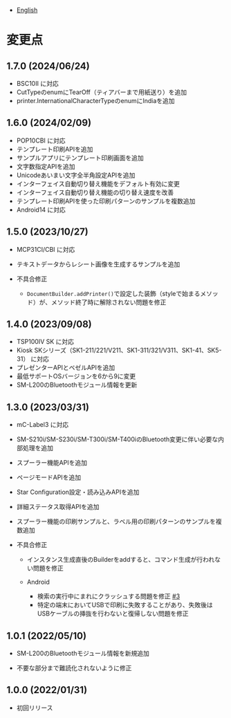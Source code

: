 - [English](../CHANGELOG.md)

# 変更点

## 1.7.0 (2024/06/24)

* BSC10II に対応
* CutTypeのenumにTearOff（ティアバーまで用紙送り）を追加
* printer.InternationalCharacterTypeのenumにIndiaを追加

## 1.6.0 (2024/02/09)

* POP10CBI に対応
* テンプレート印刷APIを追加
* サンプルアプリにテンプレート印刷画面を追加
* 文字数指定APIを追加
* Unicodeあいまい文字全半角設定APIを追加
* インターフェイス自動切り替え機能をデフォルト有効に変更
* インターフェイス自動切り替え機能の切り替え速度を改善
* テンプレート印刷APIを使った印刷パターンのサンプルを複数追加
* Android14 に対応

## 1.5.0 (2023/10/27)

* MCP31CI/CBI に対応
* テキストデータからレシート画像を生成するサンプルを追加

* 不具合修正
  * `DocumentBuilder.addPrinter()`で設定した装飾（styleで始まるメソッド）が、メソッド終了時に解除されない問題を修正

## 1.4.0 (2023/09/08)

* TSP100IV SK に対応
* Kiosk SKシリーズ（SK1-211/221/V211、SK1-311/321/V311、SK1-41、SK5-31） に対応
* プレゼンターAPIとベゼルAPIを追加
* 最低サポートOSバージョンを6から9に変更
* SM-L200のBluetoothモジュール情報を更新

## 1.3.0 (2023/03/31)

* mC-Label3 に対応
* SM-S210i/SM-S230i/SM-T300i/SM-T400iのBluetooth変更に伴い必要な内部処理を追加
* スプーラー機能APIを追加
* ページモードAPIを追加
* Star Configuration設定・読み込みAPIを追加
* 詳細ステータス取得APIを追加
* スプーラー機能の印刷サンプルと、ラベル用の印刷パターンのサンプルを複数追加

* 不具合修正
  * インスタンス生成直後のBuilderをaddすると、コマンド生成が行われない問題を修正

  * Android
    * 検索の実行中にまれにクラッシュする問題を修正 [#3](https://github.com/star-micronics/StarXpand-SDK-Android/issues/3)
    * 特定の端末においてUSBで印刷に失敗することがあり、失敗後はUSBケーブルの挿抜を行わないと復帰しない問題を修正

## 1.0.1 (2022/05/10)

* SM-L200のBluetoothモジュール情報を新規追加

* 不要な部分まで難読化されないように修正

## 1.0.0 (2022/01/31)

* 初回リリース
